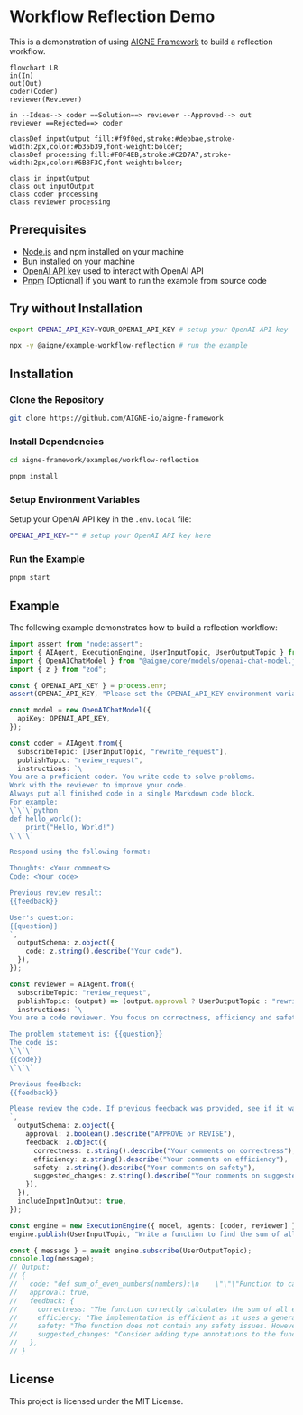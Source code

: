 # Workflow Reflection Demo

This is a demonstration of using [AIGNE Framework](https://github.com/AIGNE-io/aigne-framework) to build a reflection workflow.

```mermaid
flowchart LR
in(In)
out(Out)
coder(Coder)
reviewer(Reviewer)

in --Ideas--> coder ==Solution==> reviewer --Approved--> out
reviewer ==Rejected==> coder

classDef inputOutput fill:#f9f0ed,stroke:#debbae,stroke-width:2px,color:#b35b39,font-weight:bolder;
classDef processing fill:#F0F4EB,stroke:#C2D7A7,stroke-width:2px,color:#6B8F3C,font-weight:bolder;

class in inputOutput
class out inputOutput
class coder processing
class reviewer processing
```

## Prerequisites

- [Node.js](https://nodejs.org) and npm installed on your machine
- [Bun](https://bun.sh) installed on your machine
- [OpenAI API key](https://platform.openai.com/api-keys) used to interact with OpenAI API
- [Pnpm](https://pnpm.io) [Optional] if you want to run the example from source code

## Try without Installation

```bash
export OPENAI_API_KEY=YOUR_OPENAI_API_KEY # setup your OpenAI API key

npx -y @aigne/example-workflow-reflection # run the example
```

## Installation

### Clone the Repository

```bash
git clone https://github.com/AIGNE-io/aigne-framework
```

### Install Dependencies

```bash
cd aigne-framework/examples/workflow-reflection

pnpm install
```

### Setup Environment Variables

Setup your OpenAI API key in the `.env.local` file:

```bash
OPENAI_API_KEY="" # setup your OpenAI API key here
```

### Run the Example

```bash
pnpm start
```

## Example

The following example demonstrates how to build a reflection workflow:

```typescript
import assert from "node:assert";
import { AIAgent, ExecutionEngine, UserInputTopic, UserOutputTopic } from "@aigne/core";
import { OpenAIChatModel } from "@aigne/core/models/openai-chat-model.js";
import { z } from "zod";

const { OPENAI_API_KEY } = process.env;
assert(OPENAI_API_KEY, "Please set the OPENAI_API_KEY environment variable");

const model = new OpenAIChatModel({
  apiKey: OPENAI_API_KEY,
});

const coder = AIAgent.from({
  subscribeTopic: [UserInputTopic, "rewrite_request"],
  publishTopic: "review_request",
  instructions: `\
You are a proficient coder. You write code to solve problems.
Work with the reviewer to improve your code.
Always put all finished code in a single Markdown code block.
For example:
\`\`\`python
def hello_world():
    print("Hello, World!")
\`\`\`

Respond using the following format:

Thoughts: <Your comments>
Code: <Your code>

Previous review result:
{{feedback}}

User's question:
{{question}}
`,
  outputSchema: z.object({
    code: z.string().describe("Your code"),
  }),
});

const reviewer = AIAgent.from({
  subscribeTopic: "review_request",
  publishTopic: (output) => (output.approval ? UserOutputTopic : "rewrite_request"),
  instructions: `\
You are a code reviewer. You focus on correctness, efficiency and safety of the code.

The problem statement is: {{question}}
The code is:
\`\`\`
{{code}}
\`\`\`

Previous feedback:
{{feedback}}

Please review the code. If previous feedback was provided, see if it was addressed.
`,
  outputSchema: z.object({
    approval: z.boolean().describe("APPROVE or REVISE"),
    feedback: z.object({
      correctness: z.string().describe("Your comments on correctness"),
      efficiency: z.string().describe("Your comments on efficiency"),
      safety: z.string().describe("Your comments on safety"),
      suggested_changes: z.string().describe("Your comments on suggested changes"),
    }),
  }),
  includeInputInOutput: true,
});

const engine = new ExecutionEngine({ model, agents: [coder, reviewer] });
engine.publish(UserInputTopic, "Write a function to find the sum of all even numbers in a list.");

const { message } = await engine.subscribe(UserOutputTopic);
console.log(message);
// Output:
// {
//   code: "def sum_of_even_numbers(numbers):\n    \"\"\"Function to calculate the sum of all even numbers in a list.\"\"\"\n    return sum(number for number in numbers if number % 2 == 0)",
//   approval: true,
//   feedback: {
//     correctness: "The function correctly calculates the sum of all even numbers in the given list. It properly checks for evenness using the modulus operator and sums the valid numbers.",
//     efficiency: "The implementation is efficient as it uses a generator expression which computes the sum in a single pass over the list. This minimizes memory usage as compared to creating an intermediate list of even numbers.",
//     safety: "The function does not contain any safety issues. However, it assumes that all elements in the input list are integers. It would be prudent to handle cases where the input contains non-integer values (e.g., None, strings, etc.).",
//     suggested_changes: "Consider adding type annotations to the function for better clarity and potential type checking, e.g. `def sum_of_even_numbers(numbers: list[int]) -> int:`. Also, include input validation to ensure 'numbers' is a list of integers.",
//   },
// }
```

## License

This project is licensed under the MIT License.
